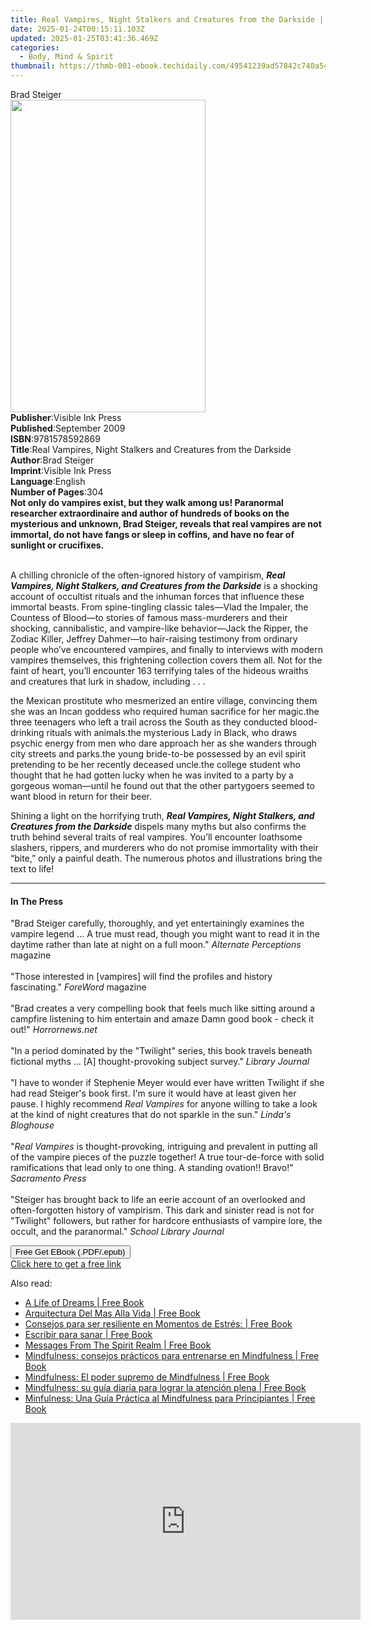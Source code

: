 ```yaml
---
title: Real Vampires, Night Stalkers and Creatures from the Darkside | Free Book
date: 2025-01-24T00:15:11.103Z
updated: 2025-01-25T03:41:36.469Z
categories:
  - Body, Mind & Spirit
thumbnail: https://thmb-001-ebook.techidaily.com/49541239ad57842c740a5445af78bba52cc7846904e33e59cad7bfcbbcd8d453.jpg
---
```

<main id="book-container">
  <div class="flex flex-col">
    <div class="book-brief flex-1 py-6 px-4 sm:p-6 md:py-10 md:px-8">
      <!-- brief-->
      <div class="book-brief-main">Brad Steiger</div>
    </div>
    <div
      class="book-meta-info flex-1 grid gap-4 col-start-1 col-end-3 row-start-1 sm:mb-6 sm:grid-cols-4 lg:gap-6 lg:col-start-2 lg:row-end-6 lg:row-span-6 lg:mb-0"
    >
      <div
        class="book-meta-info-left place-content-center mt-4 p-4 text-sm leading-6 col-start-2 col-span-2 dark:text-slate-400"
      >
        <img
          class="w-full h-500 object-cover rounded-lg sm:h-255 sm:col-span-2 lg:col-span-full"
          src="https://img-001-ebook.techidaily.com/4e7a2254c8a176009538cc09d9cdcd756346d931c29abec3c3b42be723444e7d.jpg"
          alt=""
          width="312"
          height="500"
        />
      </div>
      <div
        class="book-meta-info-right mt-2 col-start-1 row-start-2 col-span-3 self-center"
      >
        <!-- meta data  -->
        <div class="flex flex-col px-4 md:px-8">
          <div class="flex-1">
            <strong>Publisher</strong>:<span class="px-2"
              >Visible Ink Press</span
            >
          </div>
          <div class="flex-1">
            <strong>Published</strong>:<span class="px-2">September 2009</span>
          </div>
          <div class="flex-1">
            <strong>ISBN</strong>:<span class="px-2">9781578592869</span>
          </div>
          <div class="flex-1">
            <strong>Title</strong>:<span class="px-2"
              >Real Vampires, Night Stalkers and Creatures from the
              Darkside</span
            >
          </div>
          <div class="flex-1">
            <strong>Author</strong>:<span class="px-2">Brad Steiger</span>
          </div>
          <div class="flex-1">
            <strong>Imprint</strong>:<span class="px-2">Visible Ink Press</span>
          </div>
          <div class="flex-1">
            <strong>Language</strong>:<span class="px-2">English</span>
          </div>
          <div class="flex-1">
            <strong>Number of Pages</strong>:<span class="px-2">304</span>
          </div>
        </div>
      </div>
    </div>
    <div class="book-description flex-1 py-6 px-4 sm:p-6 md:py-10 md:px-8">
      <div class="book-description-main">
        <div accordion-content="" id="description">
          <b
            >Not only do vampires exist, but they walk among us! Paranormal
            researcher extraordinaire and author of hundreds of books on the
            mysterious and unknown, Brad Steiger, reveals that real vampires are
            not immortal, do not have fangs or sleep in coffins, and have no
            fear of sunlight or crucifixes.</b
          ><span></span>
          <p>
            <br />A chilling chronicle of the often-ignored history of
            vampirism,&nbsp;<b
              ><i
                >Real Vampires, Night Stalkers, and Creatures from the
                Darkside</i
              ></b
            >&nbsp;is a shocking account of occultist rituals and the inhuman
            forces that influence these immortal beasts. From spine-tingling
            classic tales—Vlad the Impaler, the Countess of Blood—to stories of
            famous mass-murderers and their shocking, cannibalistic, and
            vampire-like behavior—Jack the Ripper, the Zodiac Killer, Jeffrey
            Dahmer—to hair-raising testimony from ordinary people who’ve
            encountered vampires, and finally to interviews with modern vampires
            themselves, this frightening collection covers them all. Not for the
            faint of heart, you’ll encounter 163 terrifying tales of the hideous
            wraiths and creatures that lurk in shadow, including . . .
          </p>
          the Mexican prostitute who mesmerized an entire village, convincing
          them she was an Incan goddess who required human sacrifice for her
          magic.the three teenagers who left a trail across the South as they
          conducted blood-drinking rituals with animals.the mysterious Lady in
          Black, who draws psychic energy from men who dare approach her as she
          wanders through city streets and parks.the young bride-to-be possessed
          by an evil spirit pretending to be her recently deceased uncle.the
          college student who thought that he had gotten lucky when he was
          invited to a party by a gorgeous woman—until he found out that the
          other partygoers seemed to want blood in return for their beer.
          <p>
            Shining a light on the horrifying truth,&nbsp;<b
              ><i
                >Real Vampires, Night Stalkers, and Creatures from the
                Darkside</i
              ></b
            >&nbsp;dispels many myths but also confirms the truth behind several
            traits of real vampires. You’ll encounter loathsome slashers,
            rippers, and murderers who do not promise immortality with their
            “bite,” only a painful death. The numerous photos and illustrations
            bring the text to life!
          </p>
        </div>
        <div class="accordion-fader"></div>
      </div>
    </div>
    <div class="book-excerpts flex-1 py-6 px-4 sm:p-6 md:py-10 md:px-8">
      <!-- excerpts-->
      <div class="book-excerpts-main">
        <hr />
        <h4 class="placeholder placeholder-heading">
          <span>In The Press</span>
        </h4>
        <p>
          "Brad Steiger carefully, thoroughly, and yet entertainingly examines
          the vampire legend ... A true must read, though you might want to read
          it in the daytime rather than late at night on a full moon."
          <i>Alternate Perceptions</i> magazine<br /><br />"Those interested in
          [vampires] will find the profiles and history fascinating."
          <i>ForeWord</i> magazine<br /><br />"Brad creates a very compelling
          book that feels much like sitting around a campfire listening to him
          entertain and amaze Damn good book - check it out!"
          <i>Horrornews.net</i><br /><br />"In a period dominated by the
          "Twilight" series, this book travels beneath fictional myths ... [A]
          thought-provoking subject survey." <i>Library Journal</i
          ><br /><br />"I have to wonder if Stephenie Meyer would ever have
          written Twilight if she had read Steiger's book first. I'm sure it
          would have at least given her pause. I highly recommend
          <i>Real Vampires</i> for anyone willing to take a look at the kind of
          night creatures that do not sparkle in the sun."
          <i>Linda's Bloghouse</i><br /><br />"<i>Real Vampires</i> is
          thought-provoking, intriguing and prevalent in putting all of the
          vampire pieces of the puzzle together! A true tour-de-force with solid
          ramifications that lead only to one thing. A standing ovation!!
          Bravo!" <i>Sacramento Press</i><br /><br />"Steiger has brought back
          to life an eerie account of an overlooked and often-forgotten history
          of vampirism. This dark and sinister read is not for "Twilight"
          followers, but rather for hardcore enthusiasts of vampire lore, the
          occult, and the paranormal." <i>School Library Journal</i><br />
        </p>
      </div>
    </div>
    <div
      class="book-about-author flex-1 py-6 px-4 sm:p-6 md:py-10 md:px-8"
    ></div>
    <div class="book-free-get flex-1 py-6 px-4 sm:p-6 md:py-10 md:px-8">
      <button
        id="btn-free-get"
        class="bg-blue-500 hover:bg-blue-700 text-white font-bold py-2 px-4 rounded"
      >
        Free Get EBook (.PDF/.epub)
      </button>
      <div id="countdown-display" class="px-2 text-lg mt-2"></div>
      <a
        id="free-link"
        class="hidden bg-blue-500 hover:bg-blue-700 text-white font-bold py-2 px-4 rounded"
        href="https://www.ebooks.com/en-us/book/96489564/real-vampires-night-stalkers-and-creatures-from-the-darkside/brad-steiger/"
        target="_blank"
        >Click here to get a free link</a
      >
    </div>
    <script>
      let countdownTime = 0;
      let countdownInterval = null;
      document
        .getElementById('btn-free-get')
        .addEventListener('click', startCountdown);
      function startCountdown() {
        countdownTime = new Date().getTime() + 60000 * 3;
        countdownInterval = setInterval(updateCountdown, 1000);
        document.getElementById('btn-free-get').disabled = true;
        document
          .getElementById('btn-free-get')
          .classList.add('bg-gray-500', 'cursor-not-allowed');
      }
      function updateCountdown() {
        let currentTime = new Date().getTime();
        let timeLeft = countdownTime - currentTime;
        let secondsLeft = Math.floor(timeLeft / 1000);
        document.getElementById('countdown-display').innerHTML =
          `Remaining time: ${secondsLeft} seconds.`;
        if (secondsLeft <= 0) {
          clearInterval(countdownInterval);
          document.getElementById('btn-free-get').classList.add('hidden');
          document.getElementById('free-link').classList.remove('hidden');
          document.getElementById('countdown-display').innerHTML = '';
        }
      }
    </script>
  </div>
</main>

<ins class="adsbygoogle"
      style="display:block"
      data-ad-client="ca-pub-7571918770474297"
      data-ad-slot="8358498916"
      data-ad-format="auto"
      data-full-width-responsive="true"></ins>
    

<span class="atpl-alsoreadstyle">Also read:</span>
<div><ul>
<li><a href="https://novels-ebooks.techidaily.com/210398638-9781667413044-a-life-of-dreams/"><u>A Life of Dreams | Free Book</u></a></li>
<li><a href="https://novels-ebooks.techidaily.com/210398634-9781667412665-arquitectura-del-mas-alla-vida/"><u>Arquitectura Del Mas Alla Vida | Free Book</u></a></li>
<li><a href="https://novels-ebooks.techidaily.com/210398632-9781667409641-consejos-para-ser-resiliente-en-momentos-de-estres/"><u>Consejos para ser resiliente en Momentos de Estrés: | Free Book</u></a></li>
<li><a href="https://novels-ebooks.techidaily.com/210398708-9781667410463-escribir-para-sanar/"><u>Escribir para sanar | Free Book</u></a></li>
<li><a href="https://novels-ebooks.techidaily.com/210399013-9780995395268-messages-from-the-spirit-realm/"><u>Messages From The Spirit Realm | Free Book</u></a></li>
<li><a href="https://novels-ebooks.techidaily.com/210398747-9781667414201-mindfulness-consejos-practicos-para-entrenarse-en-mindfulness/"><u>Mindfulness: consejos prácticos para entrenarse en Mindfulness | Free Book</u></a></li>
<li><a href="https://novels-ebooks.techidaily.com/210398627-9781667414225-mindfulness-el-poder-supremo-de-mindfulness/"><u>Mindfulness: El poder supremo de Mindfulness | Free Book</u></a></li>
<li><a href="https://novels-ebooks.techidaily.com/210398622-9781667414232-mindfulness-su-guia-diaria-para-lograr-la-atencion-plena/"><u>Mindfulness: su guía diaria para lograr la atención plena | Free Book</u></a></li>
<li><a href="https://novels-ebooks.techidaily.com/210398673-9781667414195-minfulness-una-guia-practica-al-mindfulness-para-principiantes/"><u>Minfulness: Una Guía Práctica al Mindfulness para Principiantes | Free Book</u></a></li>
</ul></div>

<!-- affiliate ads begin -->
<iframe width="560" height="315" src="https://www.youtube.com/embed/YfEPmG_O6F8?si=93ZTVtH_zjFRz5eh" title="YouTube video player" frameborder="0" allow="accelerometer; autoplay; clipboard-write; encrypted-media; gyroscope; picture-in-picture; web-share" referrerpolicy="strict-origin-when-cross-origin" allowfullscreen></iframe>
<!-- affiliate ads end -->

